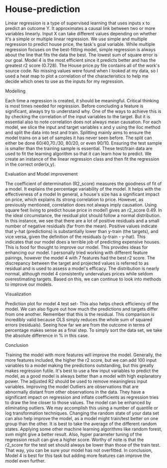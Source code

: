 # House-prediction


Linear regression is a type of supervised learning that uses inputs x to predict an outcome Y. It approximates a causal link between two or more variables linearly. Input X can take different values depending on whether it's a simple or multiple linear regression.
We use simple and multiple regression to predict house price, the task's goal variable. While multiple regression focuses on the best-fitting model, simple regression is always about the line that fits the data the best. The lowest sum of square error is our goal.
Model 4 is the most efficient since it predicts better and has the greatest r2 score (0.728).
The House price.py file contains all of the work's source code.
No missing values were found when I looked at my data, so I used a heat map to plot a correlation of the characteristics to help me decide which ones to use as the inputs for my regression.


Modelling


Each time a regression is created, it should be meaningful. Critical thinking is most times needed for regression. Before concluding a feature is significant, always try to understand why. One of the ways to achieve this is by checking the correlation of the input variables to the target. But it is essential also to note correlation does not always mean causation.
For each model, we slice the input and target variables x and y using the iloc method and split the data into test and train. Splitting mainly aims to ensure the model trains on a set of samples it has never seen before. The split can either be done 60/40,70./30, 80/20, or even 90/10. Ensuring the test sample is smaller than the training sample is essential. These test/train data are used to fit the learning algorithm so that it can learn how to predict.
We create an instance of the linear regression class and then fit the regression in the correct order(x,y).


Evaluation and Model improvement


The coefficient of determination (R2_score) measures the goodness of fit of a model. It explains the percentage variability of the model. It helps with the effectiveness of a model
In general, a house's size has a significant impact on price, which explains its strong correlation to price. However, as previously mentioned, correlation does not always imply causation. Using square feet living to predict house price in model1 gives an r2_score 0.49. In the ideal circumstance, the residual plot should follow a normal distribution. In this instance, we see that there are a lot of positive residuals and a small number of negative residuals (far from the mean). Positive values indicate that y-hat (predictions) is substantially lower than y-train (the targets), and vice versa, given the definition of the residuals (y-train - y-hat). This indicates that our model does a terrible job of predicting expensive houses. This is food for thought to improve our model. This provides ideas for enhancing our model.
I personally tried working with different feature pairings, however the model 4 with 7 features had the best r2 score. The discrepancy between the target and projected values is referred to as residual and is used to assess a model's efficacy. The distribution is nearly normal, although model 4 consistently undervalues prices while seldom overestimating targets. Based on this, we can continue to look into methods to improve our models.


Visualization


Prediction plot for model 4 test set- This also helps check efficiency of the model.
We can also figure out how much the predictions and targets differ from one another. Remember that this is the residual. This comparison is incredibly valid because OLS simply reduces the whole sum of squared errors (residuals). Seeing how far we are from the outcome in terms of percentage makes sense as a final step. To simply sort the data set, we take the absolute difference in % in this case.


Conclusion


Training the model with more features will improve the model. Generally, the more features included, the higher the r2 score, but we can add 100 input variables to a model making the predictions outstanding, but this greatly makes regression futile. It's best to use a few input variables to predict the model, as a good model is always better than a model with high explanatory power. The adjusted R2 should be used to remove meaningless input variables.
Improving the model
Outliers are observations that are abnormally distant from other observations in the data. They have a significant impact on regression and inflate coefficients as regression tries to draw the line closer to those values. The model can be enhanced by eliminating outliers. We may accomplish this using a number of quantile or log transformation techniques.
Changing the random state of your data set can also help improve the model, as a model might train/test better on one group than the other. It is best to take the average of the different random states.
Applying some other machine learning algorithms like random forest, svm might give a better result. Also, hyper parameter tuning of the regression result can give a higher score.
Worthy of note is that the r2_score for the test set should always be lower than those of the train test. That way, you can be sure your model has not overfitted.
In conclusion, Model 4 is best for this task but adding more features can improve the model even further.
